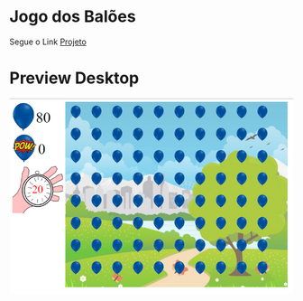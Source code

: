 # Jogo dos Balões

Segue o Link [Projeto](https://edulima2412.github.io/jogo-baloes/)

# Preview Desktop


![photo](https://github.com/edulima2412/jogo-baloes/blob/master/imagens/1.png)
